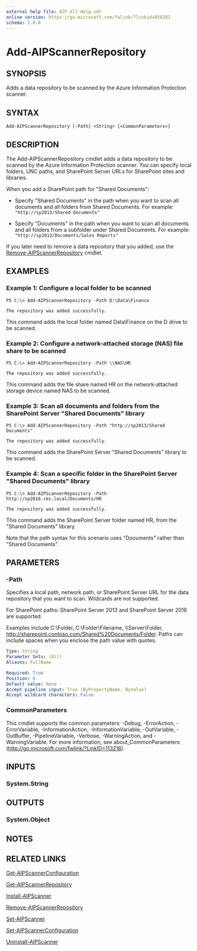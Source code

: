 ```yaml
---
external help file: AIP.dll-Help.xml
online version: https://go.microsoft.com/fwlink/?linkid=858202
schema: 2.0.0
---
```


# Add-AIPScannerRepository

## SYNOPSIS
Adds a data repository to be scanned by the Azure Information Protection scanner. 

## SYNTAX

```
Add-AIPScannerRepository [-Path] <String> [<CommonParameters>]
```

## DESCRIPTION
The Add-AIPScannerRepository cmdlet adds a data repository to be scanned by the Azure Information Protection scanner. You can specify local folders, UNC paths, and SharePoint Server URLs for SharePoint sites and libraries. 

When you add a SharePoint path for "Shared Documents":

- Specify "Shared Documents" in the path when you want to scan all documents and all folders from Shared Documents. For example: `"http://sp2013/Shared Documents"`

- Specify "Documents" in the path when you want to scan all documents and all folders from a subfolder under Shared Documents. For example: `"http://sp2013/Documents/Sales Reports"`

If you later need to remove a data repository that you added, use the [Remove-AIPScannerRepository](./Remove-AIPScannerRepository.md) cmdlet.

## EXAMPLES

### Example 1: Configure a local folder to be scanned
```
PS C:\> Add-AIPScannerRepository -Path D:\Data\Finance

The repository was added successfully.
```

This command adds the local folder named Data\Finance on the D drive to be scanned.

### Example 2: Configure a network-attached storage (NAS) file share to be scanned
```
PS C:\> Add-AIPScannerRepository -Path \\NAS\HR

The repository was added successfully.
```

This command adds the file share named HR on the network-attached storage device named NAS to be scanned.

### Example 3: Scan all documents and folders from the SharePoint Server "Shared Documents" library
```
PS C:\> Add-AIPScannerRepository -Path "http://sp2013/Shared Documents"

The repository was added successfully.
```

This command adds the SharePoint Server "Shared Documents" library to be scanned.

### Example 4: Scan a specific folder in the SharePoint Server "Shared Documents" library
```
PS C:\> Add-AIPScannerRepository -Path http://sp2016.res.local/Documents/HR

The repository was added successfully.
```

This command adds the SharePoint Server folder named HR, from the "Shared Documents" library. 

Note that the path syntax for this scenario uses "Documents" rather than "Shared Documents".

## PARAMETERS

### -Path
Specifies a local path, network path, or SharePoint Server URL for the data repository that you want to scan. Wildcards are not supported.

For SharePoint paths: SharePoint Server 2013 and SharePoint Server 2016 are supported.

Examples include C:\Folder\, C:\Folder\Filename, \\\Server\Folder, http://sharepoint.contoso.com/Shared%20Documents/Folder. Paths can include spaces when you enclose the path value with quotes.

```yaml
Type: String
Parameter Sets: (All)
Aliases: FullName

Required: True
Position: 0
Default value: None
Accept pipeline input: True (ByPropertyName, ByValue)
Accept wildcard characters: False
```

### CommonParameters
This cmdlet supports the common parameters: -Debug, -ErrorAction, -ErrorVariable, -InformationAction, -InformationVariable, -OutVariable, -OutBuffer, -PipelineVariable, -Verbose, -WarningAction, and -WarningVariable. For more information, see about_CommonParameters (http://go.microsoft.com/fwlink/?LinkID=113216).

## INPUTS

### System.String

## OUTPUTS

### System.Object

## NOTES

## RELATED LINKS

[Get-AIPScannerConfiguration](./Get-AIPScannerConfiguration.md)

[Get-AIPScannerRepository](./Get-AIPScannerRepository.md)

[Install-AIPScanner](./Install-AIPScanner.md)

[Remove-AIPScannerRepository](./Remove-AIPScannerRepository.md)

[Set-AIPScanner](./Set-AIPScanner.md)

[Set-AIPScannerConfiguration](./Set-AIPScannerConfiguration.md)

[Uninstall-AIPScanner](./Uninstall-AIPScanner.md)

